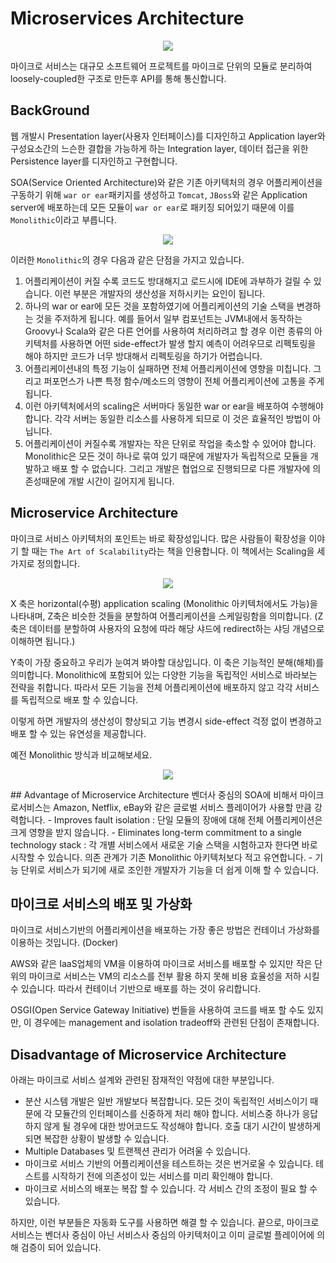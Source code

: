 # Microservices Architecture
<p align= center>
<img src=https://user-images.githubusercontent.com/28651727/123539994-8f49f180-d777-11eb-9895-2c35922c2357.png>
</p>
마이크로 서비스는 대규모 소프트웨어 프로젝트를 마이크로 단위의 모듈로 분리하여 loosely-coupled한 구조로 만든후 API를 통해 통신합니다.

## BackGround
웹 개발시 Presentation layer(사용자 인터페이스)를 디자인하고 Application layer와 구성요소간의 느슨한 결합을 가능하게 하는 Integration layer, 데이터 접근을 위한 Persistence layer를 디자인하고 구현합니다.

SOA(Service Oriented Architecture)와 같은 기존 아키텍처의 경우 어플리케이션을 구동하기 위해 `war or ear`패키지를 생성하고 `Tomcat`, `JBoss`와 같은 Application server에 배포하는데 모든 모듈이 `war or ear`로 패키징 되어있기 때문에 이를 `Monolithic`이라고 부릅니다.

<p align= center>
<img src=https://user-images.githubusercontent.com/28651727/123539818-8a387280-d776-11eb-8666-ec7183ad661b.png>
</p>

이러한 `Monolithic`의 경우 다음과 같은 단점을 가지고 있습니다.
1. 어플리케이션이 커질 수록 코드도 방대해지고 로드시에 IDE에 과부하가 걸릴 수 있습니다. 이런 부분은 개발자의 생산성을 저하시키는 요인이 됩니다.
2. 하나의 war or ear에 모든 것을 포함하였기에 어플리케이션의 기술 스택을 변경하는 것을 주저하게 됩니다. 예를 들어서 일부 컴포넌트는 JVM내에서 동작하는 Groovy나 Scala와 같은 다른 언어를 사용하여 처리하려고 할 경우 이런 종류의 아키텍처를 사용하면 어떤 side-effect가 발생 할지 예측이 어려우므로 리펙토링을 해야 하지만 코드가 너무 방대해서 리펙토링을 하기가 어렵습니다.
3. 어플리케이션내의 특정 기능이 실패하면 전체 어플리케이션에 영향을 미칩니다. 그리고 퍼포먼스가 나쁜 특정 함수/메소드의 영향이 전체 어플리케이션에 고통을 주게 됩니다.
4. 이런 아키텍처에서의 scaling은 서버마다 동일한 war or ear을 배포하여 수행해야 합니다. 각각 서버는 동일한 리소스를 사용하게 되므로 이 것은 효율적인 방법이 아닙니다.
5. 어플리케이션이 커질수록 개발자는 작은 단위로 작업을 축소할 수 있어야 합니다. Monolithic은 모든 것이 하나로 묶여 있기 때문에 개발자가 독립적으로 모듈을 개발하고 배포 할 수 없습니다. 그리고 개발은 협업으로 진행되므로 다른 개발자에 의존성때문에 개발 시간이 길어지게 됩니다.

## Microservice Architecture
마이크로 서비스 아키텍처의 포인트는 바로 확장성입니다. 많은 사람들이 확장성을 이야기 할 때는 `The Art of Scalability`라는 책을 인용합니다. 이 책에서는 Scaling을 세 가지로 정의합니다.

<p align= center>
<img src=https://user-images.githubusercontent.com/28651727/123539863-c075f200-d776-11eb-9b97-c957cb048d8d.png>
</p>
X 축은 horizontal(수평) application scaling (Monolithic 아키텍처에서도 가능)을 나타내며, Z축은 비슷한 것들을 분할하여 어플리케이션을 스케일링함을 의미합니다. (Z축은 데이터를 분할하여 사용자의 요청에 따라 해당 샤드에 redirect하는 샤딩 개념으로 이해하면 됩니다.)

Y축이 가장 중요하고 우리가 눈여겨 봐야할 대상입니다. 이 축은 기능적인 분해(해체)를 의미합니다. Monolithic에 포함되어 있는 다양한 기능을 독립적인 서비스로 바라보는 전략을 취합니다. 따라서 모든 기능을 전체 어플리케이션에 배포하지 않고 각각 서비스를 독립적으로 배포 할 수 있습니다.

이렇게 하면 개발자의 생산성이 향상되고 기능 변경시 side-effect 걱정 없이 변경하고 배포 할 수 있는 유연성을 제공합니다.

예전 Monolithic 방식과 비교해보세요.
<p align= center>
<img src=https://user-images.githubusercontent.com/28651727/123539865-c2d84c00-d776-11eb-97b8-66e4d7c10c39.png>
</p>
## Advantage of Microservice Architecture
벤더사 중심의 SOA에 비해서 마이크로서비스는 Amazon, Netflix, eBay와 같은 글로벌 서비스 플레이어가 사용할 만큼 강력합니다.
- Improves fault isolation : 단일 모듈의 장애에 대해 전체 어플리케이션은 크게 영향을 받지 않습니다.
- Eliminates long-term commitment to a single technology stack : 각 개별 서비스에서 새로운 기술 스택을 시험하고자 한다면 바로 시작할 수 있습니다. 의존 관계가 기존 Monolithic 아키텍처보다 적고 유연합니다.
- 기능 단위로 서비스가 되기에 새로 조인한 개발자가 기능을 더 쉽게 이해 할 수 있습니다.

## 마이크로 서비스의 배포 및 가상화
마이크로 서비스기반의 어플리케이션을 배포하는 가장 좋은 방법은 컨테이너 가상화를 이용하는 것입니다. (Docker)

AWS와 같은 IaaS업체의 VM을 이용하여 마이크로 서비스를 배포할 수 있지만 작은 단위의 마이크로 서비스는 VM의 리소스를 전부 활용 하지 못해 비용 효율성을 저하 시킬 수 있습니다. 따라서 컨테이너 기반으로 배포를 하는 것이 유리합니다.

OSGI(Open Service Gateway Initiative) 번들을 사용하여 코드를 배포 할 수도 있지만, 이 경우에는 management and isolation tradeoff와 관련된 단점이 존재합니다.
## Disadvantage of Microservice Architecture
아래는 마이크로 서비스 설계와 관련된 잠재적인 약점에 대한 부분입니다.
- 분산 시스템 개발은 일반 개발보다 복잡합니다. 모든 것이 독립적인 서비스이기 때문에 각 모듈간의 인터페이스를 신중하게 처리 해야 합니다. 서비스중 하나가 응답하지 않게 될 경우에 대한 방어코드도 작성해야 합니다. 호출 대기 시간이 발생하게 되면 복잡한 상황이 발생할 수 있습니다.
- Multiple Databases 및 트랜젝션 관리가 어려울 수 있습니다.
- 마이크로 서비스 기반의 어플리케이션을 테스트하는 것은 번거로울 수 있습니다. 테스트를 시작하기 전에 의존성이 있는 서비스를 미리 확인해야 합니다.
- 마이크로 서비스의 배포는 복잡 할 수 있습니다. 각 서비스 간의 조정이 필요 할 수 있습니다.

하지만, 이런 부분들은 자동화 도구를 사용하면 해결 할 수 있습니다.
끝으로, 마이크로 서비스는 벤더사 중심이 아닌 서비스사 중심의 아키텍처이고 이미 글로벌 플레이어에 의해 검증이 되어 있습니다.

